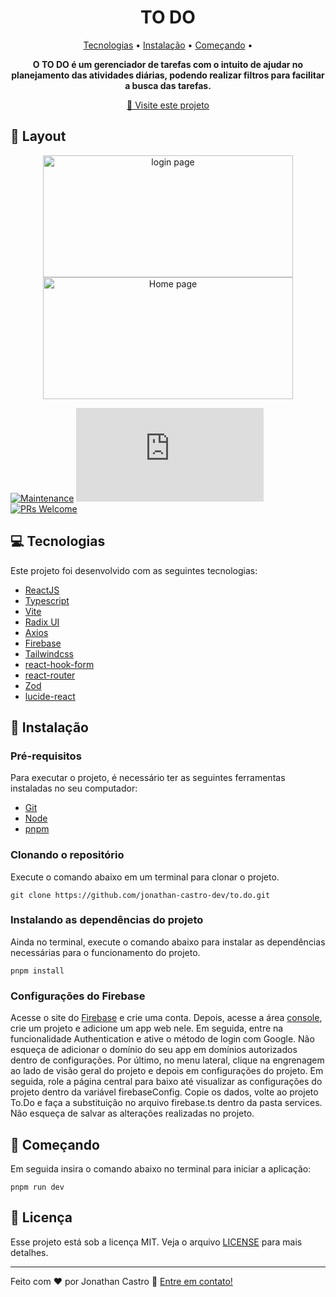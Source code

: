 <h1 align="center">TO DO</h1>

<p align="center">
  <a href="#tech">Tecnologias</a> • 
  <a href="#installation">Instalação</a> • 
  <a href="#starting">Começando</a> •
</p>

<p align="center">
  <strong>O TO DO é um gerenciador de tarefas com o intuito de ajudar no planejamento das atividades diárias, podendo realizar filtros para facilitar a busca das tarefas.</strong>
</p>

<p align="center">
  <a href="https://to-do-iota-five.vercel.app/">🚀 Visite este projeto</a>
</p>

<h2>🎨 Layout</h2>

<p align="center">
    <img src="https://github.com/jonathan-castro-dev/to.do/blob/main/public/login-to.do.png" alt="login page" width="400px" height="195px">
    <img src="https://github.com/jonathan-castro-dev/to.do/blob/main/public/homepage-to.do.png" alt="Home page" width="400px" height="195px">
</p>

[![Maintenance](https://img.shields.io/badge/Maintained%3F-yes-green.svg)](https://GitHub.com/Naereen/StrapDown.js/graphs/commit-activity)
[![GitHub license](https://badgen.net/github/license/Naereen/Strapdown.js)](https://github.com/Naereen/StrapDown.js/blob/master/LICENSE)
[![PRs Welcome](https://img.shields.io/badge/PRs-welcome-brightgreen.svg?style=flat-square)](http://makeapullrequest.com)

<h2 id="tech">💻 Tecnologias</h2>

Este projeto foi desenvolvido com as seguintes tecnologias:

- [ReactJS](https://reactjs.org/)
- [Typescript](https://www.typescriptlang.org/)
- [Vite](https://vite.dev/)
- [Radix UI](https://www.radix-ui.com/)
- [Axios](https://axios-http.com/ptbr/)
- [Firebase](https://firebase.google.com/)
- [Tailwindcss](https://tailwindcss.com/)
- [react-hook-form](https://react-hook-form.com/)
- [react-router](https://reactrouter.com/)
- [Zod](https://zod.dev/)
- [lucide-react](https://lucide.dev/)

<h2 id="installation">👷 Instalação</h2>

<h3>Pré-requisitos</h3>

Para executar o projeto, é necessário ter as seguintes ferramentas instaladas no seu computador:

- [Git](https://git-scm.com/)
- [Node](https://nodejs.org/en/)
- [pnpm](https://pnpm.io/pt/installation#usando-npm)

<h3>Clonando o repositório</h3>

Execute o comando abaixo em um terminal para clonar o projeto.

```git clone https://github.com/jonathan-castro-dev/to.do.git```

<h3>Instalando as dependências do projeto</h3>

Ainda no terminal, execute o comando abaixo para instalar as dependências necessárias para o funcionamento do projeto.

```pnpm install```

<h3>Configurações do Firebase</h3>

Acesse o site do [Firebase](https://firebase.google.com/?hl=pt-br) e crie uma conta. Depois, acesse a área [console](https://console.firebase.google.com/?hl=pt-br), crie um projeto e adicione um app web nele. Em seguida, entre na funcionalidade Authentication e ative o método de login com Google. Não esqueça de adicionar o domínio do seu app em domínios autorizados dentro de configurações. Por último, no menu lateral, clique na engrenagem ao lado de visão geral do projeto e depois em configurações do projeto. Em seguida, role a página central para baixo até visualizar as configurações do projeto dentro da variável firebaseConfig. Copie os dados, volte ao projeto To.Do e faça a substituição no arquivo firebase.ts dentro da pasta services. Não esqueça de salvar as alterações realizadas no projeto.

<h2 id="starting">🏃 Começando</h2>

Em seguida insira o comando abaixo no terminal para iniciar a aplicação:

```pnpm run dev```

<h2>📝 Licença</h2>

Esse projeto está sob a licença MIT. Veja o arquivo [LICENSE](https://github.com/jonathan-castro-dev/to.do/blob/main/LICENSE) para mais detalhes.

---

Feito com ♥ por Jonathan Castro :wave: [Entre em contato!](https://www.linkedin.com/in/jonathan-castro-dev/)

